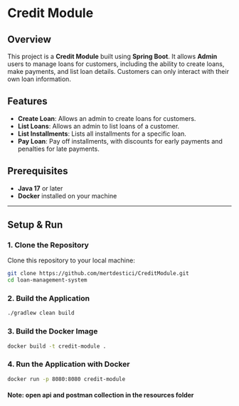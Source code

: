 # Credit Module

## Overview

This project is a **Credit Module** built using **Spring Boot**. It allows **Admin** users to manage loans for customers, including the ability to create loans, make payments, and list loan details. Customers can only interact with their own loan information.

## Features
- **Create Loan**: Allows an admin to create loans for customers.
- **List Loans**: Allows an admin to list loans of a customer.
- **List Installments**: Lists all installments for a specific loan.
- **Pay Loan**: Pay off installments, with discounts for early payments and penalties for late payments.

## Prerequisites
- **Java 17** or later
- **Docker** installed on your machine

---

## Setup & Run

### 1. Clone the Repository

Clone this repository to your local machine:

```bash 
git clone https://github.com/mertdestici/CreditModule.git 
cd loan-management-system
```

### 2. Build the Application
```bash
./gradlew clean build
```

### 3. Build the Docker Image
```bash
docker build -t credit-module .
```

### 4. Run the Application with Docker
```bash
docker run -p 8080:8080 credit-module
```

#### Note: open api and postman collection in the resources folder
